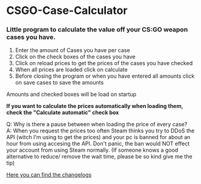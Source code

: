 # CSGO-Case-Calculator
### Little program to calculate the value off your CS:GO weapon cases you have.

1. Enter the amount of Cases you have per case
2. Click on the check boxes of the cases you have
3. Click on reload prices to get the prices of the cases you have checked
4. When all prices are loaded click on calculate
5. Before closing the program or when you have entered all amounts click on save cases to save the amounts

Amounts and checked boxes will be load on startup

**If you want to calculate the prices automatically when loading them, check the "Calculate automatic" check box**

Q: Why is there a pause between when loading the price of every case?  
A: When you request the prices too often Steam thinks you try to DDoS the API (witch I'm using to get the prices) and your pc is banned for about an hour from using accesing the API. Don't panic, the ban would NOT effect your account from using Steam normally.
(If someone knows a good alternative to reduce/ remove the wait time, please be so kind give me the tip)

[Here you can find the changelogs](Changelogs.txt)
